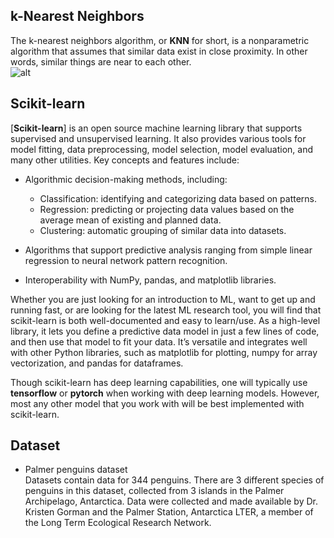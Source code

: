## k-Nearest Neighbors  
The k-nearest neighbors algorithm, or **KNN** for short, is a nonparametric algorithm that assumes that similar data exist in close proximity. In other words, similar things are near to each other.   
![alt](https://miro.medium.com/max/1400/0*34SajbTO2C5Lvigs.png)  
## Scikit-learn  
[**Scikit-learn**] is an open source machine learning library that supports supervised and unsupervised learning. It also provides various tools for model fitting, data preprocessing, model selection, model evaluation, and many other utilities. Key concepts and features include:  

* Algorithmic decision-making methods, including:  
    - Classification: identifying and categorizing data based on patterns.  
    - Regression: predicting or projecting data values based on the average mean of existing and planned data.  
    - Clustering: automatic grouping of similar data into datasets.  


* Algorithms that support predictive analysis ranging from simple linear regression to neural network pattern recognition.  


* Interoperability with NumPy, pandas, and matplotlib libraries.  

Whether you are just looking for an introduction to ML, want to get up and running fast, or are looking for the latest ML research tool, you will find that scikit-learn is both well-documented and easy to learn/use. As a high-level library, it lets you define a predictive data model in just a few lines of code, and then use that model to fit your data. It’s versatile and integrates well with other Python libraries, such as matplotlib for plotting, numpy for array vectorization, and pandas for dataframes.    

Though scikit-learn has deep learning capabilities, one will typically use **tensorflow** or **pytorch** when working with deep learning models. However, most any other model that you work with will be best implemented with scikit-learn.   
## Dataset  
- Palmer penguins dataset  
Datasets contain data for 344 penguins. There are 3 different species of penguins in this dataset, collected from 3 islands in the Palmer Archipelago, Antarctica. Data were collected and made available by Dr. Kristen Gorman and the Palmer Station, Antarctica LTER, a member of the Long Term Ecological Research Network.


